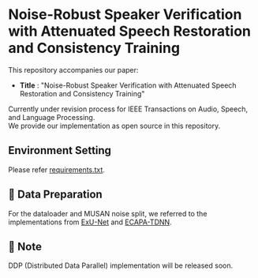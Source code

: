 # Noise-Robust Speaker Verification with Attenuated Speech Restoration and Consistency Training
This repository accompanies our paper:

* **Title** : "Noise-Robust Speaker Verification with Attenuated Speech Restoration and Consistency Training"

Currently under revision process for IEEE Transactions on Audio, Speech, and Language Processing. <br>
We provide our implementation as open source in this repository.<br>


## Environment Setting
Please refer [requirements.txt](https://github.com/aryanorb/NRSV-RC/blob/main/requirements.txt).

## 📁 Data Preparation
For the dataloader and MUSAN noise split, we referred to the implementations from [ExU-Net](https://github.com/wngh1187/ExU-Net) and [ECAPA-TDNN](https://github.com/TaoRuijie/ECAPA-TDNN).


## 📝 Note
DDP (Distributed Data Parallel) implementation will be released soon.
